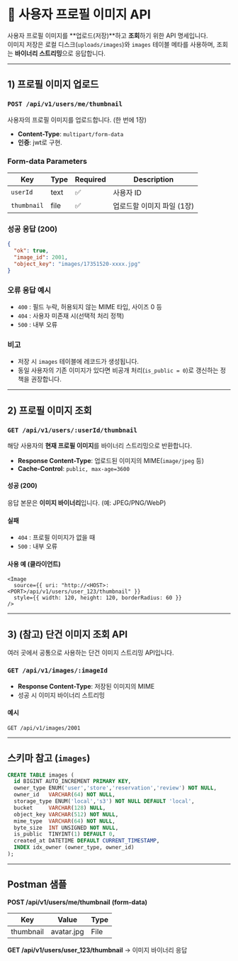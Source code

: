 
# 📌 사용자 프로필 이미지 API

사용자 프로필 이미지를 **업로드(저장)**하고 **조회**하기 위한 API 명세입니다.  
이미지 저장은 로컬 디스크(`uploads/images`)와 `images` 테이블 메타를 사용하며, 조회는 **바이너리 스트리밍**으로 응답합니다.

---

## 1) 프로필 이미지 업로드

### `POST /api/v1/users/me/thumbnail`

사용자의 프로필 이미지를 업로드합니다. (한 번에 1장)

- **Content-Type**: `multipart/form-data`
- **인증**: jwt로 구현.

### Form-data Parameters

| Key        | Type | Required | Description                |
|------------|------|----------|----------------------------|
| `userId`   | text | ✅       | 사용자 ID                  |
| `thumbnail`| file | ✅       | 업로드할 이미지 파일 (1장) |

### 성공 응답 (200)

```json
{
  "ok": true,
  "image_id": 2001,
  "object_key": "images/17351520-xxxx.jpg"
}
```

### 오류 응답 예시

- `400` : 필드 누락, 허용되지 않는 MIME 타입, 사이즈 0 등
- `404` : 사용자 미존재 시(선택적 처리 정책)
- `500` : 내부 오류

### 비고

- 저장 시 `images` 테이블에 레코드가 생성됩니다.
- 동일 사용자의 기존 이미지가 있다면 비공개 처리(`is_public = 0`)로 갱신하는 정책을 권장합니다.

---

## 2) 프로필 이미지 조회

### `GET /api/v1/users/:userId/thumbnail`

해당 사용자의 **현재 프로필 이미지**를 바이너리 스트리밍으로 반환합니다.

- **Response Content-Type**: 업로드된 이미지의 MIME(`image/jpeg` 등)
- **Cache-Control**: `public, max-age=3600`

#### 성공 (200)

응답 본문은 **이미지 바이너리**입니다. (예: JPEG/PNG/WebP)

#### 실패

- `404` : 프로필 이미지가 없을 때
- `500` : 내부 오류

#### 사용 예 (클라이언트)

```tsx
<Image
  source={{ uri: "http://<HOST>:<PORT>/api/v1/users/user_123/thumbnail" }}
  style={{ width: 120, height: 120, borderRadius: 60 }}
/>
```

---

## 3) (참고) 단건 이미지 조회 API

여러 곳에서 공통으로 사용하는 단건 이미지 스트리밍 API입니다.

### `GET /api/v1/images/:imageId`

- **Response Content-Type**: 저장된 이미지의 MIME
- 성공 시 이미지 바이너리 스트리밍

#### 예시

```http
GET /api/v1/images/2001
```

---

## 스키마 참고 (`images`)

```sql
CREATE TABLE images (
  id BIGINT AUTO_INCREMENT PRIMARY KEY,
  owner_type ENUM('user','store','reservation','review') NOT NULL,
  owner_id   VARCHAR(64) NOT NULL,
  storage_type ENUM('local','s3') NOT NULL DEFAULT 'local',
  bucket     VARCHAR(128) NULL,
  object_key VARCHAR(512) NOT NULL,
  mime_type  VARCHAR(64) NOT NULL,
  byte_size  INT UNSIGNED NOT NULL,
  is_public  TINYINT(1) DEFAULT 0,
  created_at DATETIME DEFAULT CURRENT_TIMESTAMP,
  INDEX idx_owner (owner_type, owner_id)
);
```
---

## Postman 샘플

**POST /api/v1/users/me/thumbnail** **(form-data)**

| Key        | Value            | Type |
|------------|------------------|------|
| thumbnail  | avatar.jpg       | File |

**GET /api/v1/users/user_123/thumbnail** → 이미지 바이너리 응답
